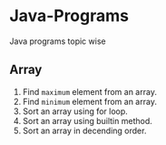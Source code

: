 # Java-Programs
Java programs topic wise

## Array
1. Find `maximum` element from an array.
2. Find `minimum` element from an array.
3. Sort an array using for loop.
4. Sort an array using builtin method.
5. Sort an array in decending order.

